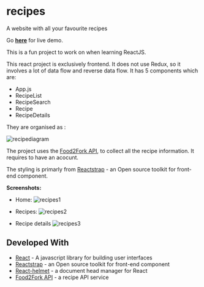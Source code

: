 # recipes
A website with all your favourite recipes

Go **[here](https://harry-chalcraft-recipes.herokuapp.com/)** for live demo.

This is a fun project to work on when learning ReactJS.

This react project is exclusively frontend. It does not use Redux, so it involves a lot of data flow and reverse data flow. It has 5 components which are:

* App.js
* RecipeList
* RecipeSearch
* Recipe
* RecipeDetails

They are organised as :

![recipediagram](https://i.ibb.co/6sZqZq7/Untitled-Diagram.png)

The project uses the [Food2Fork API](https://www.food2fork.com/), to collect all the recipe information. It requires to have an acocunt.

The styling is primarly from [Reactstrap](https://reactstrap.github.io/) - an Open source toolkit for front-end component.

**Screenshots:**
* Home:
![recipes1](https://i.ibb.co/QQwfyrS/recipes1.png)


* Recipes:
![recipes2](https://i.ibb.co/9YJ0BS3/recipes4.png)


* Recipe details
![recipes3](https://i.ibb.co/xSvyKNb/recipes3.png)

## Developed With

* [React](https://reactjs.org/) - A javascript library for building user interfaces
* [Reactstrap](https://reactstrap.github.io/) - an Open source toolkit for front-end component
* [React-helmet](https://github.com/nfl/react-helmet) - a document head manager for React
* [Food2Fork API](https://www.food2fork.com/) - a recipe API service
